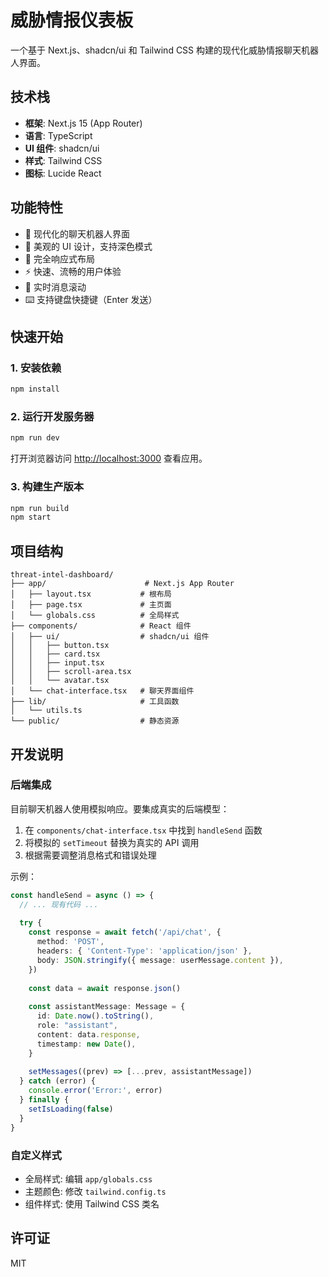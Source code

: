 # 威胁情报仪表板

一个基于 Next.js、shadcn/ui 和 Tailwind CSS 构建的现代化威胁情报聊天机器人界面。

## 技术栈

- **框架**: Next.js 15 (App Router)
- **语言**: TypeScript
- **UI 组件**: shadcn/ui
- **样式**: Tailwind CSS
- **图标**: Lucide React

## 功能特性

- 💬 现代化的聊天机器人界面
- 🎨 美观的 UI 设计，支持深色模式
- 📱 完全响应式布局
- ⚡ 快速、流畅的用户体验
- 🔄 实时消息滚动
- ⌨️ 支持键盘快捷键（Enter 发送）

## 快速开始

### 1. 安装依赖

```bash
npm install
```

### 2. 运行开发服务器

```bash
npm run dev
```

打开浏览器访问 [http://localhost:3000](http://localhost:3000) 查看应用。

### 3. 构建生产版本

```bash
npm run build
npm start
```

## 项目结构

```
threat-intel-dashboard/
├── app/                      # Next.js App Router
│   ├── layout.tsx           # 根布局
│   ├── page.tsx             # 主页面
│   └── globals.css          # 全局样式
├── components/              # React 组件
│   ├── ui/                  # shadcn/ui 组件
│   │   ├── button.tsx
│   │   ├── card.tsx
│   │   ├── input.tsx
│   │   ├── scroll-area.tsx
│   │   └── avatar.tsx
│   └── chat-interface.tsx   # 聊天界面组件
├── lib/                     # 工具函数
│   └── utils.ts
└── public/                  # 静态资源
```

## 开发说明

### 后端集成

目前聊天机器人使用模拟响应。要集成真实的后端模型：

1. 在 `components/chat-interface.tsx` 中找到 `handleSend` 函数
2. 将模拟的 `setTimeout` 替换为真实的 API 调用
3. 根据需要调整消息格式和错误处理

示例：

```typescript
const handleSend = async () => {
  // ... 现有代码 ...
  
  try {
    const response = await fetch('/api/chat', {
      method: 'POST',
      headers: { 'Content-Type': 'application/json' },
      body: JSON.stringify({ message: userMessage.content }),
    })
    
    const data = await response.json()
    
    const assistantMessage: Message = {
      id: Date.now().toString(),
      role: "assistant",
      content: data.response,
      timestamp: new Date(),
    }
    
    setMessages((prev) => [...prev, assistantMessage])
  } catch (error) {
    console.error('Error:', error)
  } finally {
    setIsLoading(false)
  }
}
```

### 自定义样式

- 全局样式: 编辑 `app/globals.css`
- 主题颜色: 修改 `tailwind.config.ts`
- 组件样式: 使用 Tailwind CSS 类名

## 许可证

MIT
